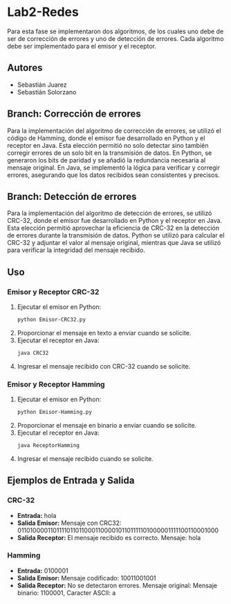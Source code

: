 # Lab2-Redes
Para esta fase se implementaron dos algoritmos, de los cuales uno debe de ser de corrección de errores y uno de detección de errores. Cada algoritmo debe ser implementado para el emisor y el receptor.

## Autores
- Sebastián Juarez
- Sebastián Solorzano

## Branch: Corrección de errores
Para la implementación del algoritmo de corrección de errores, se utilizó el código de Hamming, donde el emisor fue desarrollado en Python y el receptor en Java. Esta elección permitió no solo detectar sino también corregir errores de un solo bit en la transmisión de datos. En Python, se generaron los bits de paridad y se añadió la redundancia necesaria al mensaje original. En Java, se implementó la lógica para verificar y corregir errores, asegurando que los datos recibidos sean consistentes y precisos.

## Branch: Detección de errores
Para la implementación del algoritmo de detección de errores, se utilizó CRC-32, donde el emisor fue desarrollado en Python y el receptor en Java. Esta elección permitió aprovechar la eficiencia de CRC-32 en la detección de errores durante la transmisión de datos. Python se utilizó para calcular el CRC-32 y adjuntar el valor al mensaje original, mientras que Java se utilizó para verificar la integridad del mensaje recibido.

## Uso
### Emisor y Receptor CRC-32
1. Ejecutar el emisor en Python:
    ```bash
    python Emisor-CRC32.py
    ```
2. Proporcionar el mensaje en texto a enviar cuando se solicite.
3. Ejecutar el receptor en Java:
    ```bash
    java CRC32
    ```
4. Ingresar el mensaje recibido con CRC-32 cuando se solicite.

### Emisor y Receptor Hamming
1. Ejecutar el emisor en Python:
    ```bash
    python Emisor-Hamming.py
    ```
2. Proporcionar el mensaje en binario a enviar cuando se solicite.
3. Ejecutar el receptor en Java:
    ```bash
    java ReceptorHamming
    ```
4. Ingresar el mensaje recibido cuando se solicite.

## Ejemplos de Entrada y Salida
### CRC-32
- **Entrada:** hola
- **Salida Emisor:** Mensaje con CRC32: 0110100001101111011011000110000101101111101000001111100110001000
- **Salida Receptor:** El mensaje recibido es correcto. Mensaje: hola
### Hamming
- **Entrada:** 0100001
- **Salida Emisor:** Mensaje codificado: 10011001001
- **Salida Receptor:** No se detectaron errores. Mensaje original: Mensaje binario: 1100001, Caracter ASCII: a

